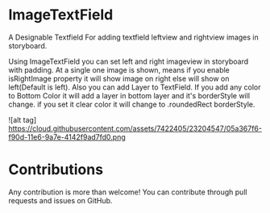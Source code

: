 # ImageTextField

A Designable Textfield For adding textfield leftview and rightview images in storyboard.

Using ImageTextField you can set left and right imageview in storyboard with padding. At a single one image is shown, means if you enable isRightImage property it will show image on right else will show on left(Default is left). Also you can add Layer to TextField. If you add any color to Bottom Color it will add a layer in bottom layer and it's borderStyle will change. if you set it clear color it will change to  .roundedRect borderStyle.


![alt tag] https://cloud.githubusercontent.com/assets/7422405/23204547/05a367f6-f90d-11e6-9a7e-4142f9ad7fd0.png

# Contributions

Any contribution is more than welcome! You can contribute through pull requests and issues on GitHub.

